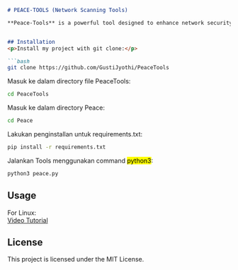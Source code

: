 ```markdown
# PEACE-TOOLS (Network Scanning Tools)

**Peace-Tools** is a powerful tool designed to enhance network security by scanning for open ports and vulnerabilities, monitoring network traffic for suspicious activities, and detecting malware in directories through hash comparisons.


## Installation
<p>Install my project with git clone:</p>

```bash
git clone https://github.com/GustiJyothi/PeaceTools
```

<p>Masuk ke dalam directory file PeaceTools:</p>

```bash
cd PeaceTools
```

<p>Masuk ke dalam directory Peace:</p>

```bash
cd Peace
```

<p>Lakukan penginstallan untuk requirements.txt:</p>

```bash
pip install -r requirements.txt
```

<p>Jalankan Tools menggunakan command <mark>python3</mark>:</p>

```bash
python3 peace.py
```

## Usage

For Linux:  
[Video Tutorial](https://youtu.be/6Oj_xnx_g60?si=swKq4NqR8eYB4Inf)

## License

This project is licensed under the MIT License.
```
